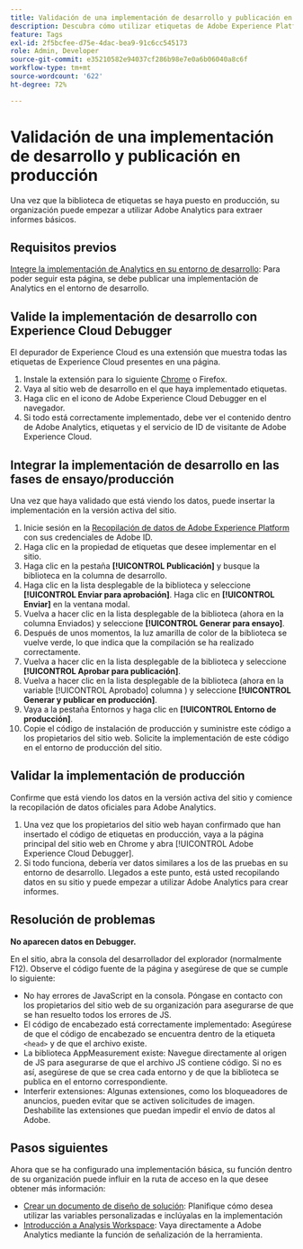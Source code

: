```yaml
---
title: Validación de una implementación de desarrollo y publicación en producción
description: Descubra cómo utilizar etiquetas de Adobe Experience Platform para implementar Adobe Analytics en su entorno de producción.
feature: Tags
exl-id: 2f5bcfee-d75e-4dac-bea9-91c6cc545173
role: Admin, Developer
source-git-commit: e35210582e94037cf286b98e7e0a6b06040a8c6f
workflow-type: tm+mt
source-wordcount: '622'
ht-degree: 72%

---
```


# Validación de una implementación de desarrollo y publicación en producción

Una vez que la biblioteca de etiquetas se haya puesto en producción, su organización puede empezar a utilizar Adobe Analytics para extraer informes básicos.

## Requisitos previos

[Integre la implementación de Analytics en su entorno de desarrollo](deploy-dev.md): Para poder seguir esta página, se debe publicar una implementación de Analytics en el entorno de desarrollo.

## Valide la implementación de desarrollo con Experience Cloud Debugger

El depurador de Experience Cloud es una extensión que muestra todas las etiquetas de Experience Cloud presentes en una página.

1. Instale la extensión para lo siguiente [Chrome](https://chromewebstore.google.com/detail/adobe-experience-platform/bfnnokhpnncpkdmbokanobigaccjkpob) o Firefox.
2. Vaya al sitio web de desarrollo en el que haya implementado etiquetas.
3. Haga clic en el icono de Adobe Experience Cloud Debugger en el navegador.
4. Si todo está correctamente implementado, debe ver el contenido dentro de Adobe Analytics, etiquetas y el servicio de ID de visitante de Adobe Experience Cloud.

## Integrar la implementación de desarrollo en las fases de ensayo/producción

Una vez que haya validado que está viendo los datos, puede insertar la implementación en la versión activa del sitio.

1. Inicie sesión en la [Recopilación de datos de Adobe Experience Platform](https://experience.adobe.com/data-collection) con sus credenciales de Adobe ID.
1. Haga clic en la propiedad de etiquetas que desee implementar en el sitio.
1. Haga clic en la pestaña **[!UICONTROL Publicación]** y busque la biblioteca en la columna de desarrollo.
1. Haga clic en la lista desplegable de la biblioteca y seleccione **[!UICONTROL Enviar para aprobación]**. Haga clic en **[!UICONTROL Enviar]** en la ventana modal.
1. Vuelva a hacer clic en la lista desplegable de la biblioteca (ahora en la columna Enviados) y seleccione **[!UICONTROL Generar para ensayo]**.
1. Después de unos momentos, la luz amarilla de color de la biblioteca se vuelve verde, lo que indica que la compilación se ha realizado correctamente.
1. Vuelva a hacer clic en la lista desplegable de la biblioteca y seleccione **[!UICONTROL Aprobar para publicación]**.
1. Vuelva a hacer clic en la lista desplegable de la biblioteca (ahora en la variable [!UICONTROL Aprobado] columna ) y seleccione **[!UICONTROL Generar y publicar en producción]**.
1. Vaya a la pestaña Entornos y haga clic en **[!UICONTROL Entorno de producción]**.
1. Copie el código de instalación de producción y suministre este código a los propietarios del sitio web. Solicite la implementación de este código en el entorno de producción del sitio.

## Validar la implementación de producción

Confirme que está viendo los datos en la versión activa del sitio y comience la recopilación de datos oficiales para Adobe Analytics.

1. Una vez que los propietarios del sitio web hayan confirmado que han insertado el código de etiquetas en producción, vaya a la página principal del sitio web en Chrome y abra [!UICONTROL Adobe Experience Cloud Debugger].
2. Si todo funciona, debería ver datos similares a los de las pruebas en su entorno de desarrollo. Llegados a este punto, está usted recopilando datos en su sitio y puede empezar a utilizar Adobe Analytics para crear informes.

## Resolución de problemas

**No aparecen datos en Debugger.**

En el sitio, abra la consola del desarrollador del explorador (normalmente F12). Observe el código fuente de la página y asegúrese de que se cumple lo siguiente:

* No hay errores de JavaScript en la consola. Póngase en contacto con los propietarios del sitio web de su organización para asegurarse de que se han resuelto todos los errores de JS.
* El código de encabezado está correctamente implementado: Asegúrese de que el código de encabezado se encuentra dentro de la etiqueta `<head>` y de que el archivo existe.
* La biblioteca AppMeasurement existe: Navegue directamente al origen de JS para asegurarse de que el archivo JS contiene código. Si no es así, asegúrese de que se crea cada entorno y de que la biblioteca se publica en el entorno correspondiente.
* Interferir extensiones: Algunas extensiones, como los bloqueadores de anuncios, pueden evitar que se activen solicitudes de imagen. Deshabilite las extensiones que puedan impedir el envío de datos al Adobe.

## Pasos siguientes

Ahora que se ha configurado una implementación básica, su función dentro de su organización puede influir en la ruta de acceso en la que desee obtener más información:

* [Crear un documento de diseño de solución](../prepare/solution-design.md): Planifique cómo desea utilizar las variables personalizadas e inclúyalas en la implementación
* [Introducción a Analysis Workspace](/help/analyze/analysis-workspace/home.md): Vaya directamente a Adobe Analytics mediante la función de señalización de la herramienta.
